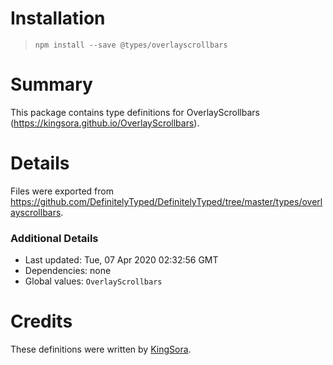 # Installation
> `npm install --save @types/overlayscrollbars`

# Summary
This package contains type definitions for OverlayScrollbars (https://kingsora.github.io/OverlayScrollbars).

# Details
Files were exported from https://github.com/DefinitelyTyped/DefinitelyTyped/tree/master/types/overlayscrollbars.

### Additional Details
 * Last updated: Tue, 07 Apr 2020 02:32:56 GMT
 * Dependencies: none
 * Global values: `OverlayScrollbars`

# Credits
These definitions were written by [KingSora](https://github.com/KingSora).
